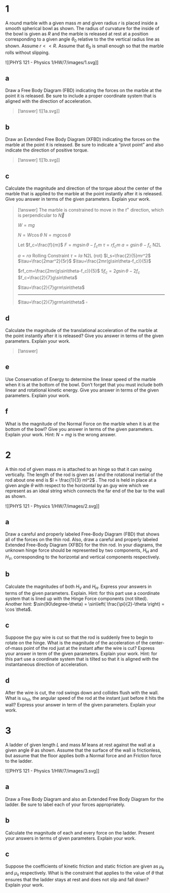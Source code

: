 # 1

A round marble with a given mass $m$ and given radius $r$ is placed inside a smooth spherical bowl as shown. The radius of curvature for the inside of the bowl is given as $R$ and the marble is released at rest at a position corresponding to a given angle $\theta_0$ relative to the the vertical radius line as shown. Assume $r << R$. Assume that $\theta_0$ is small enough so that the marble rolls without slipping.

![[PHYS 121 - Physics 1/HW/7/images/1.svg]]

## a

Draw a Free Body Diagram (FBD) indicating the forces on the marble at the point it is released. Be sure to include a proper coordinate system that is aligned with the direction of acceleration.

> [!answer]
> ![[1a.svg]]

## b

Draw an Extended Free Body Diagram (XFBD) indicating the forces on the marble at the point it is released. Be sure to indicate a “pivot point” and also indicate the direction of positive torque.

> [!answer]
> ![[1b.svg]]

## c

Calculate the magnitude and direction of the torque about the center of the marble that is applied to the marble at the point instantly after it is released. Give you answer in terms of the given parameters. Explain your work.

> [!answer]
> The marble is constrained to move in the $t^+$ direction, which is perpendicular to $\vec N$
> 
> $W=mg$
> 
> $N=W\cos\theta$
> $N=mg\cos\theta$
> 
> Let $f_c=\frac{f}{m}$
> $F=mg\sin\theta-f_cm$
> $\tau=rf_cm$
> $a=g\sin\theta-f_c$ N2L
> 
> $a=r\alpha$ Rolling Constraint
> $\tau=I\alpha$ N2L (rot)
> $I_s=\frac{2}{5}mr^2$
> $\tau=\frac{2mar^2}{5r}$
> $\tau=\frac{2mr(g\sin\theta-f_c)}{5}$
> 
> $rf_cm=\frac{2mr(g\sin\theta-f_c)}{5}$
> $5f_c=2g\sin\theta-2f_c$
> $f_c=\frac{2}{7}g\sin\theta$
> 
> $\tau=\frac{2}{7}grm\sin\theta$
> 
> ---
> 
> $\tau=\frac{2}{7}grm\sin\theta$
> $\square$

## d

Calculate the magnitude of the translational acceleration of the marble at the point instantly after it is released? Give you answer in terms of the given parameters. Explain your work.

> [!answer]

## e

Use Conservation of Energy to determine the linear speed of the marble when it is at the bottom of the bowl. Don’t forget that you must include both linear and rotational kinetic energy. Give you answer in terms of the given parameters. Explain your work.


## f

What is the magnitude of the Normal Force on the marble when it is at the bottom of the bowl? Give you answer in terms of the given parameters. Explain your work. Hint: $N = mg$ is the wrong answer.

# 2

A thin rod of given mass $m$ is attached to an hinge so that it can swing vertically. The length of the rod is given as $l$ and the rotational inertial of the rod about one end is $I = \frac{1}{3} ml^2$ . The rod is held in place at a given angle $\theta$ with respect to the horizontal by an guy wire which we represent as an ideal string which connects the far end of the bar to the wall as shown.

![[PHYS 121 - Physics 1/HW/7/images/2.svg]]

## a

Draw a careful and properly labeled Free-Body Diagram (FBD) that shows all of the forces on the thin rod. Also, draw a careful and properly labeled Extended Free-Body Diagram (XFBD) for the thin rod. In your diagrams, the unknown hinge force should be represented by two components, $H_H$ and $H_V$, corresponding to the horizontal and vertical components respectively.

## b

Calculate the magnitudes of both $H_V$ and $H_H$. Express your answers in terms of the given parameters. Explain. Hint: for this part use a coordinate system that is lined up with the Hinge Force components (not tilted). Another hint: $\sin(90\degree-\theta) = \sin\left( \frac{\pi}{2}-\theta \right) = \cos \theta$.

## c

Suppose the guy wire is cut so that the rod is suddenly free to begin to rotate on the hinge. What is the magnitude of the acceleration of the center-of-mass point of the rod just at the instant after the wire is cut? Express your answer in term of the given parameters. Explain your work. Hint: for this part use a coordinate system that is tilted so that it is aligned with the instantaneous direction of acceleration.

## d

After the wire is cut, the rod swings down and collides flush with the wall. What is $\omega _{hit}$, the angular speed of the rod at the instant just before it hits the wall? Express your answer in  term of the given parameters. Explain your work.

# 3

A ladder of given length $L$ and mass $M$ leans at rest against the wall at a given angle $\theta$ as shown. Assume that the surface of the wall is frictionless, but assume that the floor applies both a Normal force and an Friction force to the ladder.

![[PHYS 121 - Physics 1/HW/7/images/3.svg]]

## a

Draw a Free Body Diagram and also an Extended Free Body Diagram for the ladder. Be sure to label each of your forces appropriately.

## b

Calculate the magnitude of each and every force on the ladder. Present your answers in terms of given parameters. Explain your work.

## c

Suppose the coefficients of kinetic friction and static friction are given as $\mu_k$ and $\mu_s$ respectively. What is the constraint that applies to the value of $\theta$ that ensures that the ladder stays at rest and does not slip and fall down? Explain your work.